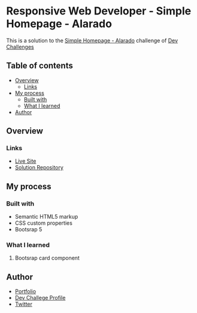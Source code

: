 # Responsive Web Developer - Simple Homepage - Alarado

This is a solution to the [Simple Homepage - Alarado](https://devchallenges.io/challenge/simple-hompage-alarado) challenge of [Dev Challenges](https://devchallenges.io/path/responsive-web-developer)

## Table of contents

- [Overview](#overview)
  - [Links](#links)
- [My process](#my-process)
  - [Built with](#built-with)
  - [What I learned](#what-i-learned)
- [Author](#author)

## Overview

### Links

- [Live Site](https://mahmoodhashem.github.io/dev-challenges/Responsive%20Web%20Developer/minimal-blog-card/index.html)
- [Solution Repository](https://github.com/MahmoodHashem/dev-challenges/tree/main/Responsive%20Web%20Developer/minimal-blog-card)

## My process

### Built with

- Semantic HTML5 markup
- CSS custom properties
- Bootsrap 5

### What I learned

1. Bootsrap card component

## Author

- [Portfolio](https://main--mahmood-hashemi.netlify.app/)
- [Dev Challege Profile](https://devchallenges.io/profile/74ecefe8-8279-4b2c-acc9-225aae358096)
- [Twitter](https://twitter.com/Mahmood18999963)
